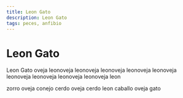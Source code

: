 ```yaml
---
title: Leon Gato
description: Leon Gato
tags: peces, anfibio
---
```


# Leon Gato

Leon Gato oveja leonoveja leonoveja leonoveja leonoveja leonoveja leonoveja leonoveja leonoveja leonoveja leon

zorro oveja conejo cerdo oveja cerdo leon caballo oveja gato